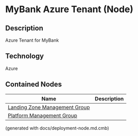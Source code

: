 # MyBank Azure Tenant (Node)
## Description
Azure Tenant for MyBank

## Technology
Azure

## Contained Nodes
Name | Description 
---|---
[Landing Zone Management Group](../../../mybank/it-management/azure/landing-zone-management-group.md) | 
[Platform Management Group](../../../mybank/it-management/azure/platform-management-group.md) | 


(generated with docs/deployment-node.md.cmb)
